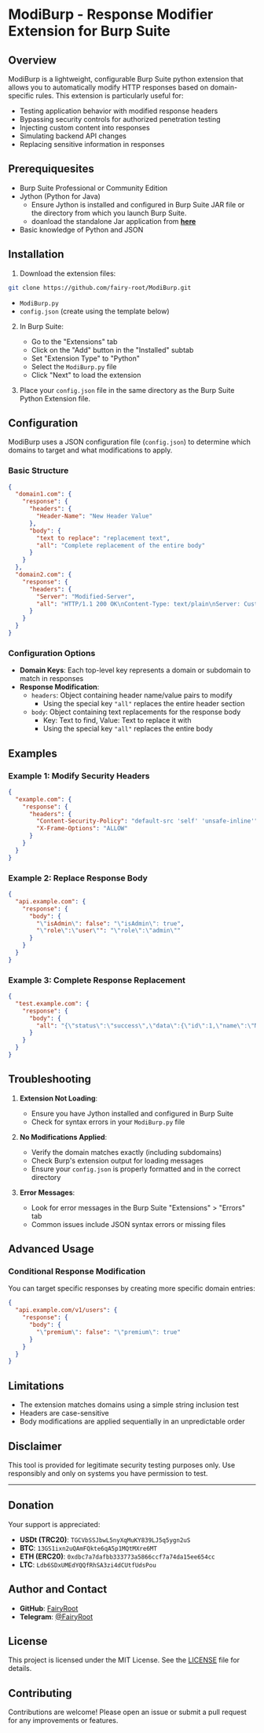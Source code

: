 # ModiBurp - Response Modifier Extension for Burp Suite

## Overview

ModiBurp is a lightweight, configurable Burp Suite python extension that allows you to automatically modify HTTP responses based on domain-specific rules. This extension is particularly useful for:

- Testing application behavior with modified response headers
- Bypassing security controls for authorized penetration testing
- Injecting custom content into responses
- Simulating backend API changes
- Replacing sensitive information in responses

## Prerequiquesites

- Burp Suite Professional or Community Edition
- Jython (Python for Java)
  - Ensure Jython is installed and configured in Burp Suite JAR file or the directory from which you launch Burp Suite.
  - doanload the standalone Jar application from **[here](https://www.jython.org/download.html)**
- Basic knowledge of Python and JSON

## Installation

1. Download the extension files:
  ```bash
  git clone https://github.com/fairy-root/ModiBurp.git
  ```

   - `ModiBurp.py`
   - `config.json` (create using the template below)

2. In Burp Suite:

   - Go to the "Extensions" tab
   - Click on the "Add" button in the "Installed" subtab
   - Set "Extension Type" to "Python"
   - Select the `ModiBurp.py` file
   - Click "Next" to load the extension

3. Place your `config.json` file in the same directory as the Burp Suite Python Extension file.

## Configuration

ModiBurp uses a JSON configuration file (`config.json`) to determine which domains to target and what modifications to apply.

### Basic Structure

```json
{
  "domain1.com": {
    "response": {
      "headers": {
        "Header-Name": "New Header Value"
      },
      "body": {
        "text to replace": "replacement text",
        "all": "Complete replacement of the entire body"
      }
    }
  },
  "domain2.com": {
    "response": {
      "headers": {
        "Server": "Modified-Server",
        "all": "HTTP/1.1 200 OK\nContent-Type: text/plain\nServer: Custom"
      }
    }
  }
}
```

### Configuration Options

- **Domain Keys**: Each top-level key represents a domain or subdomain to match in responses
- **Response Modification**:
  - `headers`: Object containing header name/value pairs to modify
    - Using the special key `"all"` replaces the entire header section
  - `body`: Object containing text replacements for the response body
    - Key: Text to find, Value: Text to replace it with
    - Using the special key `"all"` replaces the entire body

## Examples

### Example 1: Modify Security Headers

```json
{
  "example.com": {
    "response": {
      "headers": {
        "Content-Security-Policy": "default-src 'self' 'unsafe-inline'",
        "X-Frame-Options": "ALLOW"
      }
    }
  }
}
```

### Example 2: Replace Response Body

```json
{
  "api.example.com": {
    "response": {
      "body": {
        "\"isAdmin\": false": "\"isAdmin\": true",
        "\"role\":\"user\"": "\"role\":\"admin\""
      }
    }
  }
}
```

### Example 3: Complete Response Replacement

```json
{
  "test.example.com": {
    "response": {
      "body": {
        "all": "{\"status\":\"success\",\"data\":{\"id\":1,\"name\":\"Modified Response\"}}"
      }
    }
  }
}
```

## Troubleshooting

1. **Extension Not Loading**:

   - Ensure you have Jython installed and configured in Burp Suite
   - Check for syntax errors in your `ModiBurp.py` file

2. **No Modifications Applied**:

   - Verify the domain matches exactly (including subdomains)
   - Check Burp's extension output for loading messages
   - Ensure your `config.json` is properly formatted and in the correct directory

3. **Error Messages**:
   - Look for error messages in the Burp Suite "Extensions" > "Errors" tab
   - Common issues include JSON syntax errors or missing files

## Advanced Usage

### Conditional Response Modification

You can target specific responses by creating more specific domain entries:

```json
{
  "api.example.com/v1/users": {
    "response": {
      "body": {
        "\"premium\": false": "\"premium\": true"
      }
    }
  }
}
```

## Limitations

- The extension matches domains using a simple string inclusion test
- Headers are case-sensitive
- Body modifications are applied sequentially in an unpredictable order


## Disclaimer

This tool is provided for legitimate security testing purposes only. Use responsibly and only on systems you have permission to test.

---

## Donation

Your support is appreciated:

- **USDt (TRC20)**: `TGCVbSSJbwL5nyXqMuKY839LJ5q5ygn2uS`
- **BTC**: `13GS1ixn2uQAmFQkte6qA5p1MQtMXre6MT`
- **ETH (ERC20)**: `0xdbc7a7dafbb333773a5866ccf7a74da15ee654cc`
- **LTC**: `Ldb6SDxUMEdYQQfRhSA3zi4dCUtfUdsPou`

## Author and Contact

- **GitHub**: [FairyRoot](https://github.com/fairy-root)
- **Telegram**: [@FairyRoot](https://t.me/FairyRoot)

## License

This project is licensed under the MIT License. See the [LICENSE](LICENSE) file for details.

## Contributing

Contributions are welcome! Please open an issue or submit a pull request for any improvements or features.
